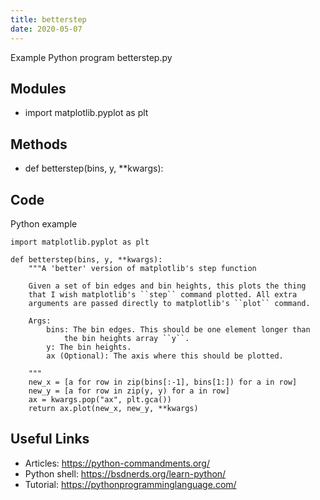 ```yaml
---
title: betterstep
date: 2020-05-07
---
```

Example Python program betterstep.py

## Modules

* import matplotlib.pyplot as plt

## Methods

* def betterstep(bins, y, **kwargs):

## Code

Python example

    import matplotlib.pyplot as plt
    
    def betterstep(bins, y, **kwargs):
        """A 'better' version of matplotlib's step function
        
        Given a set of bin edges and bin heights, this plots the thing
        that I wish matplotlib's ``step`` command plotted. All extra
        arguments are passed directly to matplotlib's ``plot`` command.
        
        Args:
            bins: The bin edges. This should be one element longer than
                the bin heights array ``y``.
            y: The bin heights.
            ax (Optional): The axis where this should be plotted.
        
        """
        new_x = [a for row in zip(bins[:-1], bins[1:]) for a in row]
        new_y = [a for row in zip(y, y) for a in row]
        ax = kwargs.pop("ax", plt.gca())
        return ax.plot(new_x, new_y, **kwargs)

## Useful Links

- Articles: https://python-commandments.org/
- Python shell: https://bsdnerds.org/learn-python/
- Tutorial: https://pythonprogramminglanguage.com/
